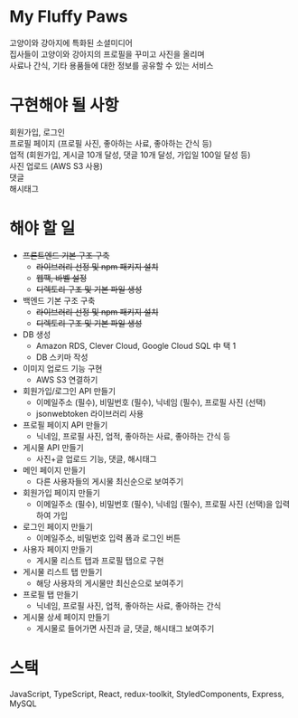 # My Fluffy Paws
고양이와 강아지에 특화된 소셜미디어  
집사들이 고양이와 강아지의 프로필을 꾸미고 사진을 올리며  
사료나 간식, 기타 용품들에 대한 정보를 공유할 수 있는 서비스  
  
# 구현해야 될 사항
회원가입, 로그인  
프로필 페이지 (프로필 사진, 좋아하는 사료, 좋아하는 간식 등)  
업적 (회원가입, 게시글 10개 달성, 댓글 10개 달성, 가입일 100일 달성 등)  
사진 업로드 (AWS S3 사용)  
댓글  
해시태그  

# 해야 할 일
- ~~프론트엔드 기본 구조 구축~~
  - ~~라이브러리 선정 및 npm 패키지 설치~~
  - ~~웹팩, 바벨 설정~~
  - ~~디렉토리 구조 및 기본 파일 생성~~
- 백엔드 기본 구조 구축
  - ~~라이브러리 선정 및 npm 패키지 설치~~
  - ~~디렉토리 구조 및 기본 파일 생성~~
- DB 생성
  - Amazon RDS, Clever Cloud, Google Cloud SQL 中 택 1
  - DB 스키마 작성
- 이미지 업로드 기능 구현
  - AWS S3 연결하기
- 회원가입/로그인 API 만들기
  - 이메일주소 (필수), 비밀번호 (필수), 닉네임 (필수), 프로필 사진 (선택)
  - jsonwebtoken 라이브러리 사용
- 프로필 페이지 API 만들기
  - 닉네임, 프로필 사진, 업적, 좋아하는 사료, 좋아하는 간식 등
- 게시물 API 만들기
  - 사진+글 업로드 기능, 댓글, 해시태그 
- 메인 페이지 만들기
  - 다른 사용자들의 게시물 최신순으로 보여주기
- 회원가입 페이지 만들기
  - 이메일주소 (필수), 비밀번호 (필수), 닉네임 (필수), 프로필 사진 (선택)을 입력하여 가입
- 로그인 페이지 만들기
  - 이메일주소, 비밀번호 입력 폼과 로그인 버튼
- 사용자 페이지 만들기
  - 게시물 리스트 탭과 프로필 탭으로 구현
- 게시물 리스트 탭 만들기
  - 해당 사용자의 게시물만 최신순으로 보여주기
- 프로필 탭 만들기
  - 닉네임, 프로필 사진, 업적, 좋아하는 사료, 좋아하는 간식
- 게시물 상세 페이지 만들기
  - 게시물로 들어가면 사진과 글, 댓글, 해시태그 보여주기
    
# 스택
JavaScript, TypeScript, React, redux-toolkit, StyledComponents, Express, MySQL
